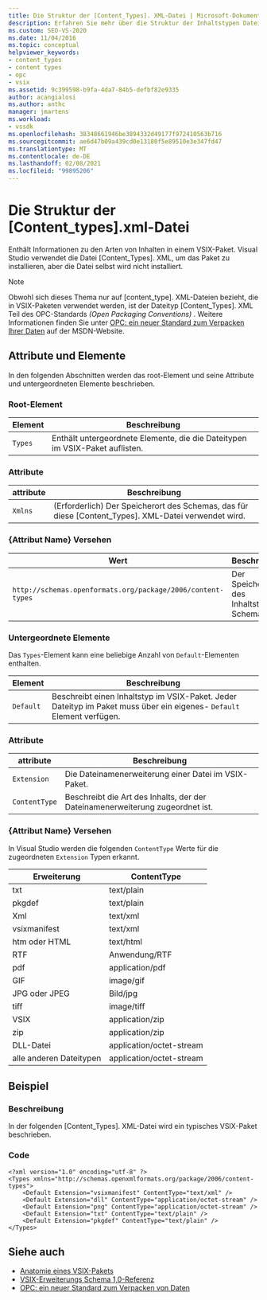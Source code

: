 ```yaml
---
title: Die Struktur der [Content_Types]. XML-Datei | Microsoft-Dokumentation
description: Erfahren Sie mehr über die Struktur der Inhaltstypen Datei, die Informationen zu den Arten von Inhalten in einem VSIX-Paket enthält.
ms.custom: SEO-VS-2020
ms.date: 11/04/2016
ms.topic: conceptual
helpviewer_keywords:
- content_types
- content types
- opc
- vsix
ms.assetid: 9c399598-b9fa-4da7-84b5-defbf82e9335
author: acangialosi
ms.author: anthc
manager: jmartens
ms.workload:
- vssdk
ms.openlocfilehash: 38348661946be3894332d49177f972410563b716
ms.sourcegitcommit: ae6d47b09a439cd0e13180f5e89510e3e347fd47
ms.translationtype: MT
ms.contentlocale: de-DE
ms.lasthandoff: 02/08/2021
ms.locfileid: "99895206"
---
```

# <a name="the-structure-of-the-content_typesxml-file"></a>Die Struktur der [Content_types].xml-Datei
Enthält Informationen zu den Arten von Inhalten in einem VSIX-Paket. Visual Studio verwendet die Datei [Content_Types]. XML, um das Paket zu installieren, aber die Datei selbst wird nicht installiert.

> [!NOTE]
> Obwohl sich dieses Thema nur auf [content_type]. XML-Dateien bezieht, die in VSIX-Paketen verwendet werden, ist der Dateityp [Content_Types]. XML Teil des OPC-Standards *(Open Packaging Conventions)* . Weitere Informationen finden Sie unter [OPC: ein neuer Standard zum Verpacken Ihrer Daten](/archive/msdn-magazine/2007/august/opc-a-new-standard-for-packaging-your-data) auf der MSDN-Website.

## <a name="attributes-and-elements"></a>Attribute und Elemente
 In den folgenden Abschnitten werden das root-Element und seine Attribute und untergeordneten Elemente beschrieben.

### <a name="root-element"></a>Root-Element

|Element|Beschreibung|
|-------------|-----------------|
|`Types`|Enthält untergeordnete Elemente, die die Dateitypen im VSIX-Paket auflisten.|

### <a name="attributes"></a>Attribute

|attribute|Beschreibung|
|---------------|-----------------|
|`Xmlns`|(Erforderlich) Der Speicherort des Schemas, das für diese [Content_Types]. XML-Datei verwendet wird.|

### <a name="attribute-name-attribute"></a>{Attribut Name} Versehen

| Wert | Beschreibung |
| - | - |
| `http://schemas.openformats.org/package/2006/content-types` | Der Speicherort des Inhaltstypen Schemas. |

### <a name="child-elements"></a>Untergeordnete Elemente
 Das `Types`-Element kann eine beliebige Anzahl von `Default`-Elementen enthalten.

|Element|Beschreibung|
|-------------|-----------------|
|`Default`|Beschreibt einen Inhaltstyp im VSIX-Paket. Jeder Dateityp im Paket muss über ein eigenes- `Default` Element verfügen.|

### <a name="attributes"></a>Attribute

|attribute|Beschreibung|
|---------------|-----------------|
|`Extension`|Die Dateinamenerweiterung einer Datei im VSIX-Paket.|
|`ContentType`|Beschreibt die Art des Inhalts, der der Dateinamenerweiterung zugeordnet ist.|

### <a name="attribute-name-attribute"></a>{Attribut Name} Versehen
 In Visual Studio werden die folgenden `ContentType` Werte für die zugeordneten `Extension` Typen erkannt.

|Erweiterung|ContentType|
|---------------|-----------------|
|txt|text/plain|
|pkgdef|text/plain|
|Xml|text/xml|
|vsixmanifest|text/xml|
|htm oder HTML|text/html|
|RTF|Anwendung/RTF|
|pdf|application/pdf|
|GIF|image/gif|
|JPG oder JPEG|Bild/jpg|
|tiff|image/tiff|
|VSIX|application/zip|
|zip|application/zip|
|DLL-Datei|application/octet-stream|
|alle anderen Dateitypen|application/octet-stream|

## <a name="example"></a>Beispiel

### <a name="description"></a>Beschreibung
 In der folgenden [Content_Types]. XML-Datei wird ein typisches VSIX-Paket beschrieben.

### <a name="code"></a>Code

```
<?xml version="1.0" encoding="utf-8" ?>
<Types xmlns="http://schemas.openxmlformats.org/package/2006/content-types">
    <Default Extension="vsixmanifest" ContentType="text/xml" />
    <Default Extension="dll" ContentType="application/octet-stream" />
    <Default Extension="png" ContentType="application/octet-stream" />
    <Default Extension="txt" ContentType="text/plain" />
    <Default Extension="pkgdef" ContentType="text/plain" />
</Types>
```

## <a name="see-also"></a>Siehe auch
- [Anatomie eines VSIX-Pakets](../extensibility/anatomy-of-a-vsix-package.md)
- [VSIX-Erweiterungs Schema 1,0-Referenz](/previous-versions/dd393700(v=vs.110))
- [OPC: ein neuer Standard zum Verpacken von Daten](/archive/msdn-magazine/2007/august/opc-a-new-standard-for-packaging-your-data)
